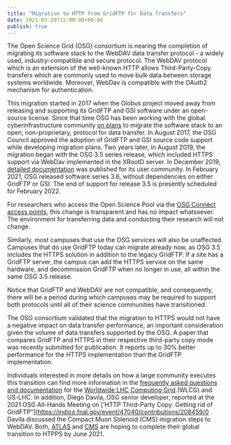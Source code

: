 ```yaml
---
title: "Migration to HTTP from GridFTP for Data Transfers" 
date: 2021-03-20T12:00:00+00:00
publish: true
--- 
```

The Open Science Grid (OSG) consortium is nearing the completion of migrating its software stack to the WebDAV data transfer protocol - a widely used, industry-compatible and secure protocol. The WebDAV protocol which is an extension of the well-known HTTP allows Third-Party-Copy transfers which are commonly used to move bulk data between storage systems worldwide. Moreover, WebDav is compatible with the OAuth2 mechanism for authentication. 

This migration started in 2017 when the Globus project moved away from releasing and supporting its GridFTP and GSI software under an open-source license. Since that time OSG has been working with the global cyberinfrastructure community [on plans](https://opensciencegrid.org/technology/policy/gridftp-gsi-migration/) to migrate the software stack to an open, non-proprietary, protocol for data transfer. In August 2017, the OSG Council approved the adoption of GridFTP and GSI source code support while developing migration plans. Two years later, in August 2019, the migration began with the OSG 3.5 series release, which included HTTPS support via WebDav implemented in the XRootD server. In December 2019, [detailed documentation](https://opensciencegrid.org/technology/policy/gridftp-gsi-migration/) was published for its user community. In February 2021, OSG released software series 3.6, without dependencies on either GridFTP or GSI. The end of support for release 3.5 is presently scheduled for February 2022. 

For researchers who access the Open Science Pool via the [OSG Connect access points](https://www.osgconnect.net/), this change is transparent and has no impact whatsoever. The environment for transferring data and conducting their research will not change.  

Similarly, most campuses that use the OSG services will also be unaffected. Campuses that do use GridFTP today can migrate already now, as OSG 3.5 includes the HTTPS solution in addition to the legacy GridFTP. If a site has a GridFTP server, the campus can add the HTTPS service on the same hardware, and decommission GridFTP when no longer in use, all within the same OSG 3.5 release.

Notice that GridFTP and WebDAV are not compatible, and consequently, there will be a period during which campuses may be required to support both protocols until all of their science communities have transitioned. 

The OSG consortium validated that the migration to HTTPS would not have a negative impact on data transfer performance, an important consideration given the volume of data transfers supported by the OSG. A paper that compares GridFTP and HTTPS in their respective third-party copy mode was recently submitted for publication. It reports up to 30% better performance for the HTTPS implementation than the GridFTP implementation. 

Individuals interested in more details on how a large community executes this transition can find more information in the [frequently asked questions and documentation](https://opensciencegrid.org/technology/policy/gridftp-gsi-migration/) for the  [Worldwide LHC Computing Grid](https://wlcg.web.cern.ch/) (WLCG) and US-LHC. In addition, Diego Davila, OSG senior developer, reported at the 2021 OSG All-Hands Meeting on [‘HTTP Third-Party Copy: Getting rid of GridFTP”](https://indico.fnal.gov/event/47040/contributions/208459/0 . Davila discussed the Compact Muon Solenoid (CMS) migration steps to WebDAV. Both, [ATLAS](https://atlas.cern/) and [CMS](https://home.cern/science/experiments/cms) are hoping to complete their global transition to HTPPS by June 2021. 
